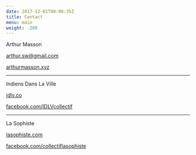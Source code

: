 ```yaml
---
date: 2017-12-01T00:00:35Z
title: Contact
menu: main
weight: -200
---
```


Arthur Masson

[arthur.sw@gmail.com](mailto:arthur.sw@gmail.com)

[arthurmasson.xyz](http://arthurmasson.xyz)

---

Indiens Dans La Ville

[idlv.co](http://idlv.co)

[facebook.com/IDLVcollectif](facebook.com/IDLVcollectif)

---

La Sophiste

[lasophiste.com](http://lasophiste.com)

[facebook.com/collectiflasophiste](facebook.com/collectiflasophiste)
